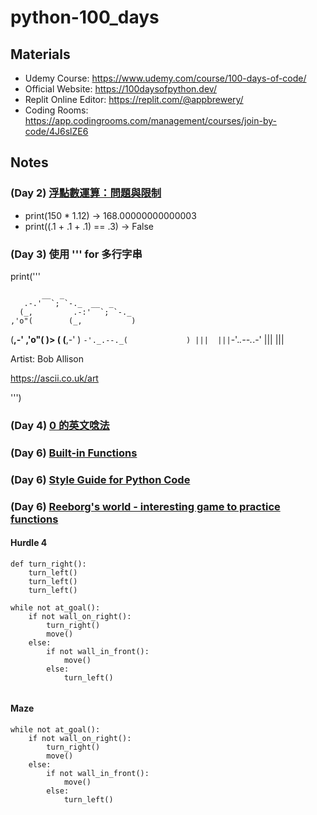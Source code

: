 # python-100_days

## Materials
- Udemy Course: https://www.udemy.com/course/100-days-of-code/ 
- Official Website: https://100daysofpython.dev/
- Replit Online Editor: https://replit.com/@appbrewery/
- Coding Rooms: https://app.codingrooms.com/management/courses/join-by-code/4J6slZE6


## Notes
### (Day 2) [浮點數運算：問題與限制](https://docs.python.org/zh-tw/3/tutorial/floatingpoint.html)
- print(150 * 1.12) -> 168.00000000000003
- print((.1 + .1 + .1) == .3) -> False


### (Day 3) 使用 ''' for 多行字串

print('''

           __  _
       .-.'  `; `-._  __  _
      (_,         .-:'  `; `-._
    ,'o"(        (_,           )
   (__,-'      ,'o"(            )>
      (       (__,-'            )
       `-'._.--._(             )
          |||  |||`-'._.--._.-'
                     |||  |||

Artist:  Bob Allison

https://ascii.co.uk/art

''')

### (Day 4) [0 的英文唸法](https://asoenglishschool.com/%E3%80%8C%E9%9B%B6%E3%80%8D%E5%85%B6%E4%BB%96%E8%8B%B1%E6%96%87%E8%AA%AA%E6%B3%95-%E8%8B%B1%E6%96%87%E5%B0%8F%E6%95%B80-001%E6%80%8E%E9%BA%BC%E8%AA%AA-%E6%AF%94%E6%95%B810-%E5%8F%AA%E8%83%BD/)


### (Day 6) [Built-in Functions](https://docs.python.org/3/library/functions.html)

### (Day 6) [Style Guide for Python Code](https://peps.python.org/pep-0008/)

### (Day 6) [Reeborg's world - interesting game to practice functions](https://reeborg.ca/reeborg.html?lang=en&mode=python&menu=worlds%2Fmenus%2Freeborg_intro_en.json&name=Hurdle%201&url=worlds%2Ftutorial_en%2Fhurdle1.json)

#### Hurdle 4
```
def turn_right():
    turn_left()
    turn_left()
    turn_left()

while not at_goal():
    if not wall_on_right():
        turn_right()
        move()
    else:
        if not wall_in_front():
            move()
        else:
            turn_left()
 
```

#### Maze
```
while not at_goal():
    if not wall_on_right():
        turn_right()
        move()
    else:
        if not wall_in_front():
            move()
        else:
            turn_left()
```